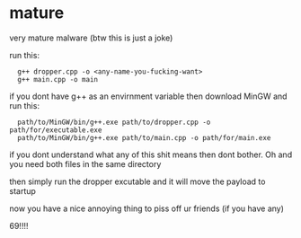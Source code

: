 # mature
very mature malware
(btw this is just a joke)

run this:
```
  g++ dropper.cpp -o <any-name-you-fucking-want>
  g++ main.cpp -o main
```
if you dont have g++ as an envirnment variable then download MinGW and run this:
```
  path/to/MinGW/bin/g++.exe path/to/dropper.cpp -o path/for/executable.exe
  path/to/MinGW/bin/g++.exe path/to/main.cpp -o path/for/main.exe
```

if you dont understand what any of this shit means then dont bother. Oh and you need both files in the same directory

then simply run the dropper excutable and it will move the payload to startup

now you have a nice annoying thing to piss off ur friends (if you have any)

69!!!!

